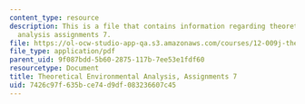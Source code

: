 ```yaml
---
content_type: resource
description: This is a file that contains information regarding theoretical environmental
  analysis assignments 7.
file: https://ol-ocw-studio-app-qa.s3.amazonaws.com/courses/12-009j-theoretical-environmental-analysis-spring-2015/7426c97f635bce74d9df083236607c45_MIT12_009JS15_pset7.pdf
file_type: application/pdf
parent_uid: 9f087bdd-5b60-2875-117b-7ee53e1fdf60
resourcetype: Document
title: Theoretical Environmental Analysis, Assignments 7
uid: 7426c97f-635b-ce74-d9df-083236607c45
---
```

